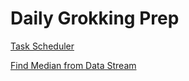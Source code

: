 # Daily Grokking Prep

[Task Scheduler](./problems/task_scheduler.md)

[Find Median from Data Stream](./problems/Find_Median_From_Data_Stream.md)

